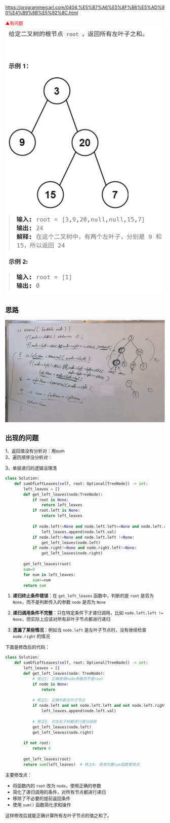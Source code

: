 https://programmercarl.com/0404.%E5%B7%A6%E5%8F%B6%E5%AD%90%E4%B9%8B%E5%92%8C.html

<font color=red>▲有问题</font>
![img_9.png](img_9.png)

## 思路
![img_2.png](img_2.png)


## 出现的问题
1、返回值没有分析对：用sum  
2、遍历顺序没分析对：

3、单层递归的逻辑没理清

```python
class Solution:
    def sumOfLeftLeaves(self, root: Optional[TreeNode]) -> int:
        left_leaves = []
        def get_left_leaves(node:TreeNode):
            if root is None:
                return left_leaves
            if root.left is None:
                return left_leaves

            if node.left!=None and node.left.left==None and node.left.right==None:
                left_leaves.append(node.left.val)
            if node.left!=None and node.left.left !=None:
                get_left_leaves(node.left)
            if node.right!=None and node.right.left!=None:
                get_left_leaves(node.right)

        get_left_leaves(root)
        sum=0
        for num in left_leaves:
            sum+=num
        return sum
``` 


1. **递归终止条件错误**：在 `get_left_leaves` 函数中，判断的是 `root` 是否为 `None`，而不是判断传入的参数 `node` 是否为 `None`

2. **递归调用条件不完整**：只在特定条件下才递归调用，比如 `node.left.left != None`，但实际上应该对所有非叶子节点都进行递归

3. **遗漏了某些情况**：例如当 `node.left` 是左叶子节点时，没有继续检查 `node.right` 的情况

下面是修改后的代码：

```python
class Solution:
    def sumOfLeftLeaves(self, root: Optional[TreeNode]) -> int:
        left_leaves = []
        def get_left_leaves(node: TreeNode):
            # 修正1: 正确使用node参数而不是root
            if node is None:
                return
            
            # 修正2: 正确判断左叶子节点
            if node.left and not node.left.left and not node.left.right:
                left_leaves.append(node.left.val)
            
            # 修正3: 对左右子树都进行递归调用
            get_left_leaves(node.left)
            get_left_leaves(node.right)

        if not root:
            return 0
            
        get_left_leaves(root)
        return sum(left_leaves)  # 修正4: 使用内置sum函数更简洁
```

主要修改点：
- 将函数内的 `root` 改为 `node`，使用正确的参数
- 简化了递归调用的条件，对所有节点都进行递归
- 移除了不必要的提前返回条件
- 使用 `sum()` 函数简化求和操作

这样修改后就能正确计算所有左叶子节点的值之和了。
